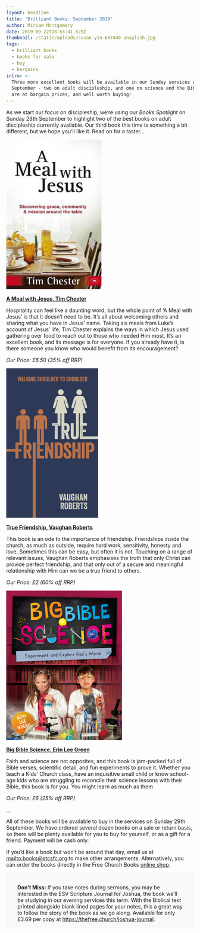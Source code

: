 ```yaml
---
layout: headline
title: 'Brilliant Books: September 2019'
author: Miriam Montgomery
date: 2019-09-22T18:53:41.529Z
thumbnail: /static/uploads/susan-yin-647448-unsplash.jpg
tags:
  - brilliant books
  - books for sale
  - buy
  - bargains
intro: >-
  Three more excellent books will be available in our Sunday services on 29th
  September - two on adult discipleship, and one on science and the Bible. All
  are at bargain prices, and well worth buying!
---
```

As we start our focus on discipleship, we’re using our _Books Spotlight_ on Sunday 29th September to highlight two of the best books on adult discipleship currently available. Our third book this time is something a bit different, but we hope you’ll like it. Read on for a taster...

<img 
class="img-responsive"
style="max-height: 400px; width: auto;margin-right: auto;margin-left: auto;"
src="/static/uploads/a-meal-with-jesus.jpg"
alt="A Meal With Jesus" 
/>

[**A Meal with Jesus, Tim Chester**](https://www.10ofthose.com/uk/products/10927/a-meal-with-jesus/?partner=freechurchbooks)

Hospitality can feel like a daunting word, but the whole point of ‘A Meal with Jesus’ is that it doesn’t need to be. It’s all about welcoming others and sharing what you have in Jesus’ name. Taking six meals from Luke’s account of Jesus’ life, Tim Chester explains the ways in which Jesus used gathering over food to reach out to those who needed Him most. It’s an excellent book, and its message is for everyone. If you already have it, is there someone you know who would benefit from its encouragement?

_Our Price: £6.50 (35% off RRP)_

<img 
class="img-responsive"
style="max-height: 400px; width: auto;margin-right: auto;margin-left: auto;"
src="/static/uploads/true-friendship.jpg"
alt="True Friendship" />

[**True Friendship, Vaughan Roberts**](https://www.10ofthose.com/uk/products/16347/true-friendship/?partner=freechurchbooks)

This book is an ode to the importance of friendship. Friendships inside the church, as much as outside, require hard work, sensitivity, honesty and love. Sometimes this can be easy, but often it is not. Touching on a range of relevant issues, Vaughan Roberts emphasises the truth that only Christ can provide perfect friendship, and that only out of a secure and meaningful relationship with Him can we be a true friend to others. 

_Our Price: £2 (60% off RRP)_

<img 
class="img-responsive"
style="max-height: 400px; width: auto;margin-right: auto;margin-left: auto;"
src="/static/uploads/big-bible-science.jpg"
alt="Big Bible Science"
/>

[**Big Bible Science, Erin Lee Green**](https://www.10ofthose.com/uk/products/20456/big-bible-science/?partner=freechurchbooks)

Faith and science are not opposites, and this book is jam-packed full of Bible verses, scientific detail, and fun experiments to prove it. Whether you teach a Kids’ Church class, have an inquisitive small child or know school-age kids who are struggling to reconcile their science lessons with their Bible, this book is for you. You might learn as much as them

_Our Price: £6 (25% off RRP)_

__

All of these books will be available to buy in the services on Sunday 29th September. We have ordered several dozen books on a sale or return basis, so there will be plenty available for you to buy for yourself, or as a gift for a friend.  Payment will be cash only. 

If you’d like a book but won’t be around that day, email us at <mailto:books@stcsfc.org> to make other arrangements. Alternatively, you can order the books directly in the Free Church Books [online shop](https://www.10ofthose.com/uk/affiliates/freechurchbooks).

<p style="background-color: #f9f9f9;padding: 30px 30px 15px;">
<b>Don’t Miss:</b> If you take notes during sermons, you may be interested in the ESV Scripture Journal for Joshua, the book we’ll be studying in our evening services this term. With the Biblical text printed alongside blank lined pages for your notes, this a great way to follow the story of the book as we go along. Available for only £3.69 per copy at <a href="https://thefree.church/joshua-journal">https://thefree.church/joshua-journal</a>. 
</p>
